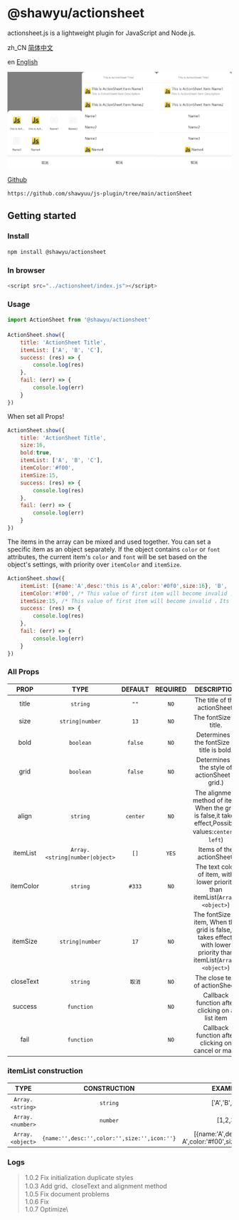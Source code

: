 # @shawyu/actionsheet

actionsheet.js is a lightweight plugin for JavaScript and Node.js. 

zh_CN [简体中文](README.md)

en [English](README_en.md)

![Actionsheet](actionsheet.png)

[Github](https://github.com/shawyuu/js-plugin/tree/main/actionSheet)

```sh
https://github.com/shawyuu/js-plugin/tree/main/actionSheet
```

## Getting started

### Install

```sh
npm install @shawyu/actionsheet
```

### In browser

```sh
<script src="../actionsheet/index.js"></script>
```

### Usage

```js
import ActionSheet from '@shawyu/actionsheet'

ActionSheet.show({
	title: 'ActionSheet Title',
	itemList: ['A', 'B', 'C'],
	success: (res) => {
		console.log(res)
	},
	fail: (err) => {
		console.log(err)
	}
})
```

When set all Props!

```js
ActionSheet.show({
	title: 'ActionSheet Title',
	size:16,
	bold:true,
	itemList: ['A', 'B', 'C'],
	itemColor:'#f00',
	itemSize:15,
	success: (res) => {
		console.log(res)
	},
	fail: (err) => {
		console.log(err)
	}
})
```

The items in the array can be mixed and used together. You can set a specific item as an object separately. If the object contains `color` or `font` attributes, the current item's `color` and `font` will be set based on the object's settings, with priority over `itemColor` and `itemSize`.

```js
ActionSheet.show({
	itemList: [{name:'A',desc:'this is A',color:'#0f0',size:16}, 'B', 'C'],
	itemColor:'#f00', /* This value of first item will become invalid ，Its color will appear as '#0f0'. */
	itemSize:15, /* This value of first item will become invalid ，Its fontSize will appear as 16px. */
	success: (res) => {
		console.log(res)
	},
	fail: (err) => {
		console.log(err)
	}
})
```

### All Props

|PROP|TYPE|DEFAULT|REQUIRED|DESCRIPTION|
|:-:|:-:|:-:|:-:|:-:|
|title|`string`| `""` | `NO` |The title of the actionSheet.  |
|size|`string\|number`| `13` | `NO` |The fontSize of title.|
|bold|`boolean`| `false` | `NO` | Determines if the fontSize of title is bold. |
|grid|`boolean`| `false` | `NO` | Determines if the style of actionSheet is grid.)|
|align|`string`| `center` | `NO` | The alignment method of item. When the grid is false,it takes effect,Possible values:`center`、`left`)|
|itemList|`Array.<string\|number\|object>`| `[]` |`YES` | Items of the actionSheet. |
|itemColor|`string`| `#333` |`NO` | The text color of item, with lower priority than itemList(`Array.<object>`)|
|itemSize|`string\|number`| `17` | `NO` | The fontSize of item, When the grid is false,it takes effect. with lower priority than itemList(`Array.<object>`)|
|closeText|`string`| `取消` | `NO` | The close text of actionSheet.|
|success|`function`| | `NO` |Callback function after clicking on a list item |
|fail|`function`|  | `NO` |Callback function after clicking on cancel or mask |

### itemList construction

|TYPE|CONSTRUCTION|EXAMPLE|
|:-:|:-:|:-:|
|`Array.<string>`|`string`| ['A','B','C'] |
|`Array.<number>`|`number`| [1,2,3] |
|`Array.<object>`|`{name:'',desc:'',color:'',size:'',icon:''}`| [{name:'A',desc:'this is A',color:'#f00',size:16,icon:''}] |

### Logs

>
> 1.0.2  Fix initialization duplicate styles\
> 1.0.3  Add grid、closeText and alignment method\
> 1.0.5  Fix document problems\
> 1.0.6  Fix\
> 1.0.7  Optimize\
> 
